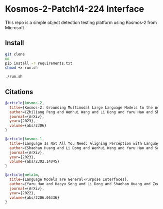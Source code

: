 # Kosmos-2-Patch14-224 Interface

This repo is a simple object detection testing platform using Kosmos-2 from Microsoft
## Install

```bash
git clone
cd
pip install -r requirements.txt
chmod +x run.sh
```

```bash
./run.sh
```

## Citations

```bibtex
@article{kosmos-2,
  title={Kosmos-2: Grounding Multimodal Large Language Models to the World},
  author={Zhiliang Peng and Wenhui Wang and Li Dong and Yaru Hao and Shaohan Huang and Shuming Ma and Furu Wei},
  journal={ArXiv},
  year={2023},
  volume={abs/2306}
}

@article{kosmos-1,
  title={Language Is Not All You Need: Aligning Perception with Language Models},
  author={Shaohan Huang and Li Dong and Wenhui Wang and Yaru Hao and Saksham Singhal and Shuming Ma and Tengchao Lv and Lei Cui and Owais Khan Mohammed and Qiang Liu and Kriti Aggarwal and Zewen Chi and Johan Bjorck and Vishrav Chaudhary and Subhojit Som and Xia Song and Furu Wei},
  journal={ArXiv},
  year={2023},
  volume={abs/2302.14045}
}

@article{metalm,
  title={Language Models are General-Purpose Interfaces},
  author={Yaru Hao and Haoyu Song and Li Dong and Shaohan Huang and Zewen Chi and Wenhui Wang and Shuming Ma and Furu Wei},
  journal={ArXiv},
  year={2022},
  volume={abs/2206.06336}
}
```
